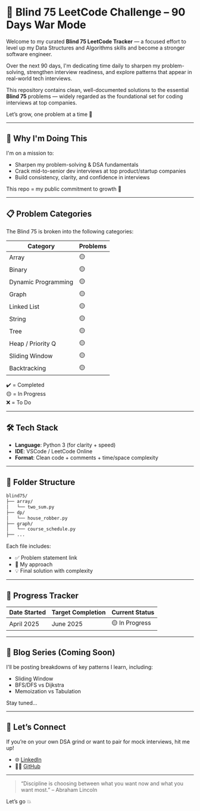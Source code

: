 # 🧠 Blind 75 LeetCode Challenge – 90 Days War Mode

Welcome to my curated **Blind 75 LeetCode Tracker** — a focused effort to level up my Data Structures and Algorithms skills and become a stronger software engineer.

Over the next 90 days, I'm dedicating time daily to sharpen my problem-solving, strengthen interview readiness, and explore patterns that appear in real-world tech interviews.

This repository contains clean, well-documented solutions to the essential **Blind 75** problems — widely regarded as the foundational set for coding interviews at top companies.

Let’s grow, one problem at a time 💪

---

## 📍 Why I'm Doing This

I'm on a mission to:
- Sharpen my problem-solving & DSA fundamentals
- Crack mid-to-senior dev interviews at top product/startup companies
- Build consistency, clarity, and confidence in interviews

This repo = my public commitment to growth 💪

---

## 📋 Problem Categories

The Blind 75 is broken into the following categories:

| Category            | Problems |
|---------------------|----------|
| Array               | 🟡        |
| Binary              | 🟡        |
| Dynamic Programming | 🟡        |
| Graph               | 🟡        |
| Linked List         | 🟡        |
| String              | 🟡        |
| Tree                | 🟡        |
| Heap / Priority Q   | 🟡        |
| Sliding Window      | 🟡        |
| Backtracking        | 🟡        |

✔️ = Completed  
🟡 = In Progress  
❌ = To Do

---

## 🛠️ Tech Stack

- **Language**: Python 3 (for clarity + speed)
- **IDE**: VSCode / LeetCode Online
- **Format**: Clean code + comments + time/space complexity

---

## 📁 Folder Structure

```bash
blind75/
├── array/
│   └── two_sum.py
├── dp/
│   └── house_robber.py
├── graph/
│   └── course_schedule.py
├── ...

```

Each file includes:
- ✅ Problem statement link
- 🧠 My approach
- 💡 Final solution with complexity

---

## 🧭 Progress Tracker

| Date Started | Target Completion | Current Status |
|--------------|-------------------|----------------|
| April 2025   | June 2025         | 🟡 In Progress  |

---

## 🧵 Blog Series (Coming Soon)

I'll be posting breakdowns of key patterns I learn, including:
- Sliding Window
- BFS/DFS vs Dijkstra
- Memoization vs Tabulation

Stay tuned...

---

## 🤝 Let’s Connect

If you’re on your own DSA grind or want to pair for mock interviews, hit me up!

- 🌐 [LinkedIn](https://linkedin.com/in/www.linkedin.com/in/warghatsatyam)
- 🧑‍💻 [GitHub](https://github.com/warghatsatyam)

---

> “Discipline is choosing between what you want now and what you want most.” – Abraham Lincoln

Let’s go 💥
